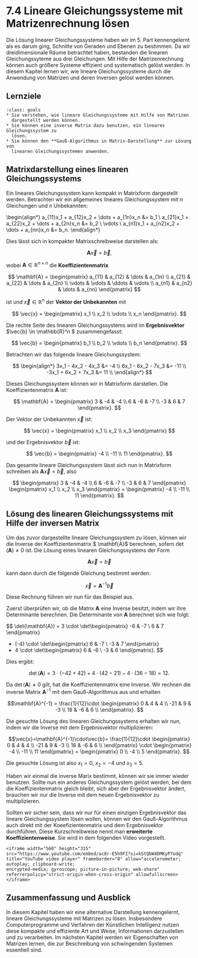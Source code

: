 # 7.4 Lineare Gleichungssysteme mit Matrizenrechnung lösen

Die Lösung linearer Gleichungssysteme haben wir im 5. Part kennengelernt als es
darum ging, Schnitte von Geraden und Ebenen zu bestimmen. Da wir
dreidimensionale Räume betrachtet haben, bestanden die linearen Gleichungssyteme
aus drei Gleichungen. Mit Hilfe der Matrizenrechnung können auch größere Systeme
effizient und systematisch gelöst werden. In diesem Kapitel lernen wir, wie
lineare Gleichungssysteme durch die Anwendung von Matrizen und deren Inversen
gelöst werden können.

## Lernziele

```{admonition} Lernziele
:class: goals
* Sie verstehen, wie lineare Gleichungssysteme mit Hilfe von Matrizen
  dargestellt werden können.
* Sie können eine inverse Matrix dazu benutzen, ein lineares Gleichungssystem zu
  lösen.
* Sie können den **Gauß-Algorithmus in Matrix-Darstellung** zur Lösung von
  linearen Gleichungssystemen anwenden.

```

## Matrixdarstellung eines linearen Gleichungssystems

Ein lineares Gleichungssystem kann kompakt in Matrixform dargestellt werden.
Betrachten wir ein allgemeines lineares Gleichungssystem mit $n$ Gleichungen und
$n$ Unbekannten:

\begin{align*}
a_{11}x_1 + a_{12}x_2 + \dots + a_{1n}x_n &= b_1 \\
a_{21}x_1 + a_{22}x_2 + \dots + a_{2n}x_n &= b_2 \\
\vdots \\
a_{n1}x_1 + a_{n2}x_2 + \dots + a_{nn}x_n &= b_n.
\end{align*}

Dies lässt sich in kompakter Matrixschreibweise darstellen als:

$$\mathbf{A} \vec{x} = \vec{b},$$

wobei $\mathbf{A} \in \mathbb{R}^{n \times n}$ die **Koeffizientenmatrix**
  
$$
  \mathbf{A} = \begin{pmatrix}
  a_{11} & a_{12} & \dots & a_{1n} \\
  a_{21} & a_{22} & \dots & a_{2n} \\
  \vdots & \vdots & \ddots & \vdots \\
  a_{n1} & a_{n2} & \dots & a_{nn}
  \end{pmatrix}
$$

ist und $\vec{x} \in \mathbb{R}^n$ der **Vektor der Unbekannten** mit

$$
  \vec{x} = \begin{pmatrix}
  x_1 \\
  x_2 \\
  \vdots \\
  x_n
  \end{pmatrix}.
$$

Die rechte Seite des linearen Gleichungssystems wird im **Ergebnisvektor**
$\vec{b} \in \mathbb{R}^n $ zusammengefasst:

$$
  \vec{b} = \begin{pmatrix}
  b_1 \\
  b_2 \\
  \vdots \\
  b_n
  \end{pmatrix}.
$$

Betrachten wir das folgende lineare Gleichungssystem:

$$
\begin{align*}
3x_1 - 4x_2 - 4x_3 &= -4  \\
6x_1 - 6x_2 - 7x_3 &= -11 \\
-3x_1 + 6x_2 + 7x_3 &= 11 \\
\end{align*}
$$

Dieses Gleichungssystem können wir in Matrixform darstellen. Die
Koeffizientenmatrix $\mathbf{A}$ ist:

$$
\mathbf{A} = \begin{pmatrix}
3 & -4 & -4 \\
6 & -6 & -7 \\
-3 & 6 & 7
\end{pmatrix}.
$$

Der Vektor der Unbekannten $\vec{x}$ ist:

$$
\vec{x} = \begin{pmatrix}
x_1 \\
x_2 \\
x_3
\end{pmatrix}
$$

und der Ergebnisvektor $\vec{b}$ ist:

$$
\vec{b} = \begin{pmatrix}
-4 \\
-11 \\
11
\end{pmatrix}.
$$

Das gesamte lineare Gleichungssystem lässt sich nun in Matrixform schreiben als
$\mathbf{A} \vec{x} = \vec{b}$, also

$$
\begin{pmatrix}
3 & -4 & -4 \\
6 & -6 & -7 \\
-3 & 6 & 7
\end{pmatrix}
\begin{pmatrix}
x_1 \\
x_2 \\
x_3
\end{pmatrix}
= \begin{pmatrix}
-4 \\
-11 \\
11
\end{pmatrix}.
$$

## Lösung des linearen Gleichungssystems mit Hilfe der inversen Matrix

Um das zuvor dargestellte lineare Gleichungssystem zu lösen, können wir die
Inverse der Koeffizientenmatrix $ \mathbf{A}$ berechnen, sofern
$\det(\mathbf{A})\neq 0$ ist. Die Lösung eines linearen Gleichungssystems der
Form

$$ \mathbf{A} \vec{x} = \vec{b} $$

kann dann durch die folgende Gleichung bestimmt werden:

$$ \vec{x} = \mathbf{A}^{-1} \vec{b} $$

Diese Rechnung führen wir nun für das Beispiel aus.

Zuerst überprüfen wir, ob die Matrix $\mathbf{A}$ eine Inverse besitzt, indem
wir ihre Determinante berechnen. Die Determinante von $\mathbf{A}$ berechnet
sich wie folgt:

$$ \det(\mathbf{A}) = 3 \cdot \det\begin{pmatrix} -6 & -7 \\ 6 & 7 \end{pmatrix}
- (-4) \cdot \det\begin{pmatrix} 6 & -7 \\ -3 & 7 \end{pmatrix}
- 4 \cdot \det\begin{pmatrix} 6 & -6 \\ -3 & 6 \end{pmatrix}. $$

Dies ergibt:

$$ \det(\mathbf{A}) = 3 \cdot (-42 + 42) + 4 \cdot (42 - 21) - 4 \cdot (36 - 18)
= 12. $$

Da $\det(\mathbf{A}) \neq 0$ gilt, hat die Koeffizientenmatrix eine Inverse. Wir
rechnen die inverse Matrix $\mathbf{A}^{-1}$ mit dem Gauß-Algorithmus aus und
erhalten

$$\mathbf{A}^{-1} = \frac{1}{12}\cdot
\begin{pmatrix}
0 & 4 & 4 \\
-21 & 9 & -3 \\
18 & -6 & 6 \\
\end{pmatrix}.
$$

Die gesuchte Lösung des linearen Gleichungssystems erhalten wir nun, indem wir
die Inverse mit dem Ergebnisvektor multiplizieren:

$$\vec{x}=\mathbf{A}^{-1}\cdot\vec{b}=
\frac{1}{12}\cdot
\begin{pmatrix}
0 & 4 & 4 \\
-21 & 9 & -3 \\
18 & -6 & 6 \\
\end{pmatrix} \cdot
\begin{pmatrix}
-4 \\
-11 \\
11
\end{pmatrix} =
\begin{pmatrix}
0 \\ -4 \\ 5
\end{pmatrix}.
$$

Die gesuchte Lösung ist also $x_1 = 0$, $x_2 = -4$ und $x_3 = 5$.

Haben wir einmal die inverse Marix bestimmt, können wir sie immer wieder
benutzen. Sollte nun ein anderes Gleichungssystem gelöst werden, bei dem die
Koeffizientenmatrix gleich bleibt, sich aber der Ergebnisvektor ändert, brauchen
wir nur die Inverse mit dem neuen Ergebnisvektor zu multiplizieren.

Sollten wir sicher sein, dass wir nur für einen einzigen Ergebnisvektor das
lineare Gleichungssystem lösen wollen, können wir den Gauß-Algorithmus auch
direkt mit der Koeefizientenmatrix und dem Ergebnisvektor durchführen. Diese
Kurzschreibweise nennt man **erweiterte Koeffizientenweise**. Sie wird in dem
folgenden Video vorgestellt.

```{dropdown} Video "Lineare Gleichungssysteme (LGS) lösen - Gauß Verfahren" von MathePeter
<iframe width="560" height="315" src="https://www.youtube.com/embed/ac8r-E5h9FI?si=kStQbW4DMKyP7odg"
title="YouTube video player" frameborder="0" allow="accelerometer; autoplay; clipboard-write;
encrypted-media; gyroscope; picture-in-picture; web-share" referrerpolicy="strict-origin-when-cross-origin" allowfullscreen></iframe>
```

## Zusammenfassung und Ausblick

In diesem Kapitel haben wir eine alternative Darstellung kennengelernt, lineare
Gleichungssysteme mit Matrizen zu lösen. Insbesondere Computerprogramme und
Verfahren der Künstlichen Intelligenz nutzen diese kompakte und effiziente Art
und Weise, Informationen darzustellen und zu verarbeiten. Im nächsten Kapitel
werden wir Eigenschaften von Matrizen lernen, die zur Beschreibung von
schwingenden Systemen essentiell sind.
